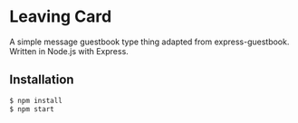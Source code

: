 # Leaving Card

A simple message guestbook type thing adapted from express-guestbook.
Written in Node.js with Express.

## Installation

```sh
$ npm install
$ npm start
```
